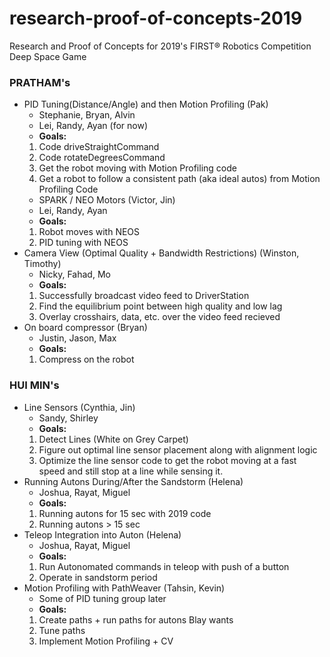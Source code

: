 # research-proof-of-concepts-2019
Research and Proof of Concepts for 2019's FIRST® Robotics Competition Deep Space Game

### PRATHAM's

- PID Tuning(Distance/Angle) and then Motion Profiling (Pak)
	- Stephanie, Bryan, Alvin
	- Lei, Randy, Ayan (for now)
	- **Goals:**
	1. Code driveStraightCommand
	2. Code rotateDegreesCommand
	3. Get the robot moving with Motion Profiling code
	2. Get a robot to follow a consistent path (aka ideal autos) from Motion Profiling Code
	- SPARK / NEO Motors (Victor, Jin)
	- Lei, Randy, Ayan
	- **Goals:**
	1. Robot moves with NEOS
	2. PID tuning with NEOS
- Camera View (Optimal Quality + Bandwidth Restrictions) (Winston, Timothy)
	- Nicky, Fahad, Mo
	- **Goals:**
	1. Successfully broadcast video feed to DriverStation
	2. Find the equilibrium point between high quality and low lag
	3. Overlay crosshairs, data, etc. over the video feed recieved
- On board compressor (Bryan)
	- Justin, Jason, Max
	- **Goals:**
	1. Compress on the robot
	
### HUI MIN's
- Line Sensors (Cynthia, Jin)
	- Sandy, Shirley
	- **Goals:**
	1. Detect Lines (White on Grey Carpet)
	2. Figure out optimal line sensor placement along with alignment logic
	3. Optimize the line sensor code to get the robot moving at a fast speed and still stop at a line while sensing it.
- Running Autons During/After the Sandstorm (Helena)
	- Joshua, Rayat, Miguel
	- **Goals:**
	1. Running autons for 15 sec with 2019 code
	2. Running autons > 15 sec
- Teleop Integration into Auton (Helena)
	- Joshua, Rayat, Miguel
	- **Goals:**
	1. Run Autonomated commands in teleop with push of a button
	2. Operate in sandstorm period
- Motion Profiling with PathWeaver (Tahsin, Kevin)
	- Some of PID tuning group later
	- **Goals:**
	1. Create paths + run paths for autons Blay wants
	2. Tune paths
	3. Implement Motion Profiling + CV
